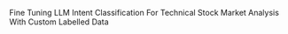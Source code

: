 Fine Tuning LLM Intent Classification For Technical Stock Market Analysis With Custom Labelled Data
